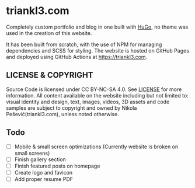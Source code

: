 # triankl3.com
Completely custom portfolio and blog in one built with [HuGo](https://gohugo.io/), no theme was used in the creation of this website. 

It has been built from scratch, with the use of NPM for managing dependencies and SCSS for styling. The website is hosted on GitHub Pages and deployed using GitHub Actions at https://triankl3.com.

## LICENSE & COPYRIGHT
Source Code is licensed under CC BY-NC-SA 4.0. See [LICENSE](LICENSE) for more information.
All content available on the website including but not limited to: visual identity and design, text, images, videos, 3D assets and code samples are subject to copyright and owned by Nikola Pešević(triankl3.com), unless noted otherwise.

## Todo
- [ ] Mobile & small screen optimizations (Currently website is broken on small screens)
- [ ] Finish gallery section
- [ ] Finish featured posts on homepage
- [ ] Create logo and favicon
- [ ] Add proper resume PDF
